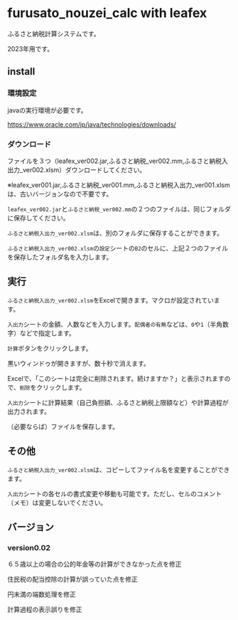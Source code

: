# furusato_nouzei_calc with leafex

ふるさと納税計算システムです。

2023年用です。

## install

### 環境設定

javaの実行環境が必要です。

https://www.oracle.com/jp/java/technologies/downloads/

### ダウンロード

ファイルを３つ（leafex_ver002.jar,ふるさと納税_ver002.mm,ふるさと納税入出力_ver002.xlsm）ダウンロードしてください。

※leafex_ver001.jar,ふるさと納税_ver001.mm,ふるさと納税入出力_ver001.xlsmは、古いバージョンなので不要です。

`leafex_ver002.jar`と`ふるさと納税_ver002.mm`の２つのファイルは、同じフォルダに保存してください。

`ふるさと納税入出力_ver002.xlsm`は、別のフォルダに保存することができます。

`ふるさと納税入出力_ver002.xlsm`の`設定`シートの`B2`のセルに、上記２つのファイルを保存したフォルダ名を入力します。

## 実行

`ふるさと納税入出力_ver002.xlsm`をExcelで開きます。マクロが設定されています。

`入出力`シートの金額、人数などを入力します。`配偶者の有無`などは、`0`や`1`（半角数字）などで指定します。

`計算`ボタンをクリックします。

黒いウィンドゥが開きますが、数十秒で消えます。

Excelで、「このシートは完全に削除されます。続けますか？」と表示されますので、`削除`をクリックします。

`入出力`シートに計算結果（自己負担額、ふるさと納税上限額など）や計算過程が出力されます。

（必要ならば）ファイルを保存します。

## その他

`ふるさと納税入出力_ver002.xlsm`は、コピーしてファイル名を変更することができます。

`入出力`シートの各セルの書式変更や移動も可能です。ただし、セルのコメント（メモ）は変更しないでください。

## バージョン

### version0.02

６５歳以上の場合の公的年金等の計算ができなかった点を修正

住民税の配当控除の計算が誤っていた点を修正

円未満の端数処理を修正

計算過程の表示誤りを修正
